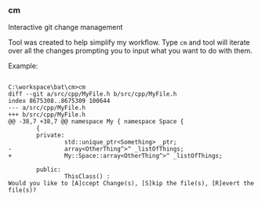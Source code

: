 ### cm

Interactive git change management

Tool was created to help simplify my workflow. Type `cm` and tool will iterate over all the changes prompting you to input what you want to do with them.

Example:

```batch

C:\workspace\bat\cm>cm
diff --git a/src/cpp/MyFile.h b/src/cpp/MyFile.h
index 8675308..8675309 100644
--- a/src/cpp/MyFile.h
+++ b/src/cpp/MyFile.h
@@ -38,7 +38,7 @@ namespace My { namespace Space {
        {
        private:
                std::unique_ptr<Something> _ptr;
-               array<OtherThing^>^ _listOfThings;
+               My::Space::array<OtherThing^>^ _listOfThings;

        public:
                ThisClass() :
Would you like to [A]ccept Change(s), [S]kip the file(s), [R]evert the file(s)?

```
